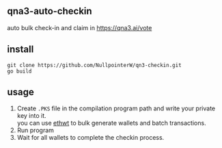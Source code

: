 qna3-auto-checkin
-----------------------
auto bulk check-in and claim in https://qna3.ai/vote

## install

```shell
git clone https://github.com/NullpointerW/qn3-checkin.git
go build 
```
## usage

1. Create `.PKS` file in the compilation program path and write your private key into it.  
   you can use [ethwt](https://github.com/NullpointerW/ethereum-wallet-tool) to bulk generate wallets and batch
   transactions.
2. Run program
3. Wait for all wallets to complete the checkin process.



